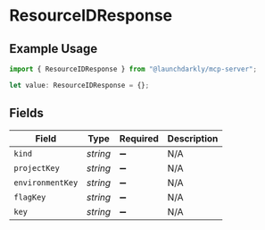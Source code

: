 # ResourceIDResponse

## Example Usage

```typescript
import { ResourceIDResponse } from "@launchdarkly/mcp-server";

let value: ResourceIDResponse = {};
```

## Fields

| Field              | Type               | Required           | Description        |
| ------------------ | ------------------ | ------------------ | ------------------ |
| `kind`             | *string*           | :heavy_minus_sign: | N/A                |
| `projectKey`       | *string*           | :heavy_minus_sign: | N/A                |
| `environmentKey`   | *string*           | :heavy_minus_sign: | N/A                |
| `flagKey`          | *string*           | :heavy_minus_sign: | N/A                |
| `key`              | *string*           | :heavy_minus_sign: | N/A                |